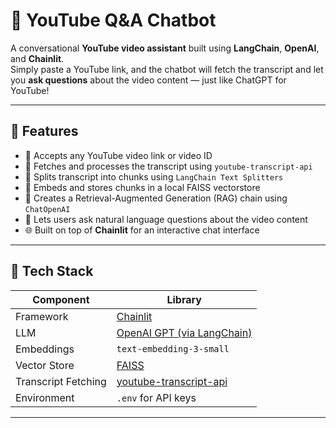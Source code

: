 # 🎥 YouTube Q&A Chatbot

A conversational **YouTube video assistant** built using **LangChain**, **OpenAI**, and **Chainlit**.  
Simply paste a YouTube link, and the chatbot will fetch the transcript and let you **ask questions** about the video content — just like ChatGPT for YouTube!

---

## 🚀 Features

- 🔗 Accepts any YouTube video link or video ID  
- 🧠 Fetches and processes the transcript using `youtube-transcript-api`  
- 🧩 Splits transcript into chunks using `LangChain Text Splitters`  
- 🧮 Embeds and stores chunks in a local FAISS vectorstore  
- 💬 Creates a Retrieval-Augmented Generation (RAG) chain using `ChatOpenAI`  
- 🤖 Lets users ask natural language questions about the video content  
- 🌐 Built on top of **Chainlit** for an interactive chat interface  

---

## 🧰 Tech Stack

| Component | Library |
|------------|----------|
| Framework | [Chainlit](https://docs.chainlit.io/) |
| LLM | [OpenAI GPT (via LangChain)](https://python.langchain.com/docs/integrations/llms/openai) |
| Embeddings | `text-embedding-3-small` |
| Vector Store | [FAISS](https://github.com/facebookresearch/faiss) |
| Transcript Fetching | [youtube-transcript-api](https://pypi.org/project/youtube-transcript-api/) |
| Environment | `.env` for API keys |

---
